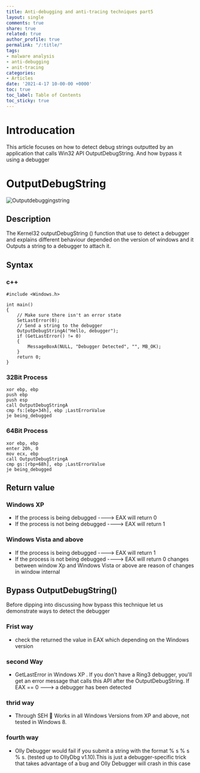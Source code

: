 ```yaml
---
title: Anti-debugging and anti-tracing techniques part5
layout: single
comments: true
share: true
related: true
author_profile: true
permalink: "/:title/"
tags:
- malware analysis 
- anti-debugging
- anit-tracing
categories:
- Articles
date: '2021-4-17 10-00-00 +0000'
toc: true
toc_label: Table of Contents
toc_sticky: true
---
```

# Introducation 

This article focuses on how to detect debug strings outputted by an application that calls Win32 API OutputDebugString.
And how bypass it using a debugger

<!-- more -->
#  OutputDebugString
![Outputdebuggingstring](https://user-images.githubusercontent.com/74544712/115109147-5f5ec080-9f74-11eb-86c2-280a0d115376.PNG)
## Description 
The Kernel32 outputDebugString () function that use to detect a debugger and explains different behaviour depended on the version of windows and it
Outputs a string to a debugger to attach it.
## Syntax
### c++
```
#include <Windows.h>

int main()
{
	// Make sure there isn't an error state
	SetLastError(0);
	// Send a string to the debugger
	OutputDebugStringA("Hello, debugger");
	if (GetLastError() != 0)
	{
		MessageBoxA(NULL, "Debugger Detected", "", MB_OK);
	}
	return 0;
}
```
### 32Bit Process
```
xor ebp, ebp
push ebp
push esp
call OutputDebugStringA
cmp fs:[ebp+34h], ebp ;LastErrorValue
je being_debugged
```
### 64Bit Process
```
xor ebp, ebp
enter 20h, 0
mov ecx, ebp
call OutputDebugStringA
cmp gs:[rbp+68h], ebp ;LastErrorValue
je being_debugged
```
## Return value
### Windows XP
* If the process is being debugged     ----> EAX will return 0 
* If the process is not being debugged ----> EAX will return 1 
### Windows Vista and above
* If the process is being debugged     ----> EAX will return 1
* If the process is not being debugged ----> EAX will return 0
changes between window Xp and Windows Vista or above are reason of changes in window internal
## Bypass OutputDebugString()
Before dipping into discussing how bypass this technique let us demonstrate ways to detect the debugger
### Frist way
* check the returned the value in EAX which depending on the Windows version
### second Way 
* GetLastError in Windows XP . If you don't have a Ring3 debugger, you'll get an error message that calls this API after the OutputDebugString.
 If EAX == 0 ---> a debugger has been detected 
### thrid way 
* Through SEH  Works in all Windows Versions from XP and
above, not tested in Windows 8.
### fourth way
* Olly Debugger would fail if you submit a string with the format % s % s % s. (tested up to OllyDbg v1.10).This is just a debugger-specific trick that takes advantage of a bug
and Olly Debugger will crash in this case 

